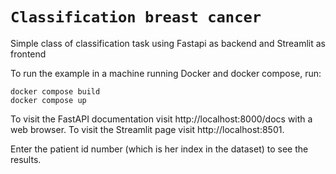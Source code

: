 # ```Classification breast cancer```

Simple class of classification task using Fastapi as backend and Streamlit as frontend

To run the example in a machine running Docker and docker compose, run:

```
docker compose build
docker compose up
```

To visit the FastAPI documentation visit http://localhost:8000/docs with a web browser.
To visit the Streamlit page visit http://localhost:8501.

Enter the patient id number (which is her index in the dataset) to see the results.
